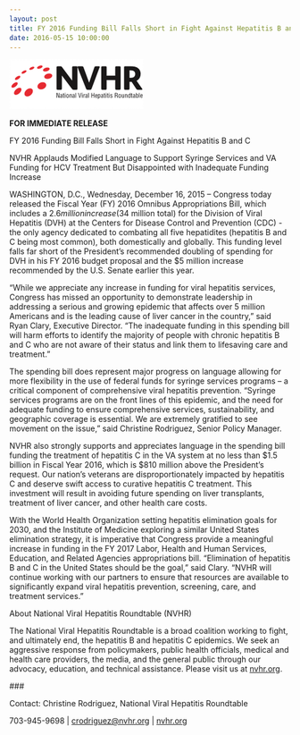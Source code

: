 ```yaml
---
layout: post
title: FY 2016 Funding Bill Falls Short in Fight Against Hepatitis B and C
date: 2016-05-15 10:00:00
---
```


![](/assets/images/fy-2016-funding-bill-falls-short-in-fight-against-hepatitis-b-and-c.png)

**FOR IMMEDIATE RELEASE**

FY 2016 Funding Bill Falls Short in Fight Against Hepatitis B and C

NVHR Applauds Modified Language to Support Syringe Services and VA Funding for HCV Treatment But Disappointed with Inadequate Funding Increase

WASHINGTON, D.C., Wednesday, December 16, 2015­ – Congress today released the Fiscal Year (FY) 2016 Omnibus Appropriations Bill, which includes a $2.6 million increase ($34 million total) for the Division of Viral Hepatitis (DVH) at the Centers for Disease Control and Prevention (CDC) - the only agency dedicated to combating all five hepatidites (hepatitis B and C being most common), both domestically and globally. This funding level falls far short of the President’s recommended doubling of spending for DVH in his FY 2016 budget proposal and the $5 million increase recommended by the U.S. Senate earlier this year.

“While we appreciate any increase in funding for viral hepatitis services, Congress has missed an opportunity to demonstrate leadership in addressing a serious and growing epidemic that affects over 5 million Americans and is the leading cause of liver cancer in the country,” said Ryan Clary, Executive Director. “The inadequate funding in this spending bill will harm efforts to identify the majority of people with chronic hepatitis B and C who are not aware of their status and link them to lifesaving care and treatment.”

The spending bill does represent major progress on language allowing for more flexibility in the use of federal funds for syringe services programs – a critical component of comprehensive viral hepatitis prevention. “Syringe services programs are on the front lines of this epidemic, and the need for adequate funding to ensure comprehensive services, sustainability, and geographic coverage is essential. We are extremely gratified to see movement on the issue,” said Christine Rodriguez, Senior Policy Manager.

NVHR also strongly supports and appreciates language in the spending bill funding the treatment of hepatitis C in the VA system at no less than $1.5 billion in Fiscal Year 2016, which is $810 million above the President’s request. Our nation’s veterans are disproportionately impacted by hepatitis C and deserve swift access to curative hepatitis C treatment. This investment will result in avoiding future spending on liver transplants, treatment of liver cancer, and other health care costs.

With the World Health Organization setting hepatitis elimination goals for 2030, and the Institute of Medicine exploring a similar United States elimination strategy, it is imperative that Congress provide a meaningful increase in funding in the FY 2017 Labor, Health and Human Services, Education, and Related Agencies appropriations bill. “Elimination of hepatitis B and C in the United States should be the goal,” said Clary. “NVHR will continue working with our partners to ensure that resources are available to significantly expand viral hepatitis prevention, screening, care, and treatment services.” 

About National Viral Hepatitis Roundtable (NVHR)

The National Viral Hepatitis Roundtable is a broad coalition working to fight, and ultimately end, the hepatitis B and hepatitis C epidemics.  We seek an aggressive response from policymakers, public health officials, medical and health care providers, the media, and the general public through our advocacy, education, and technical assistance.  Please visit us at [nvhr.org](http://nvhr.org/).

\###

Contact: Christine Rodriguez, National Viral Hepatitis Roundtable

703-945-9698 | crodriguez@nvhr.org | [nvhr.org](http://nvhr.org/)